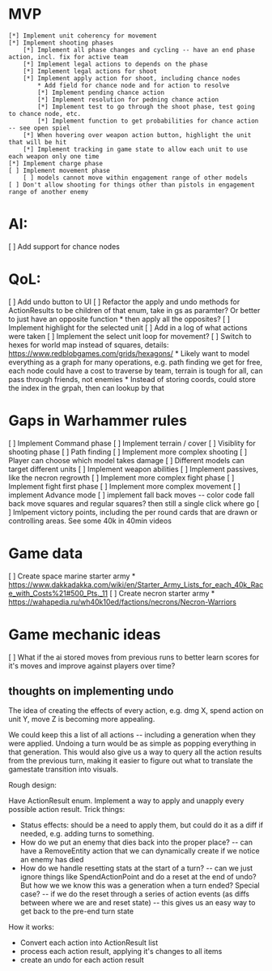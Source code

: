 # MVP
    [*] Implement unit coherency for movement
    [*] Implement shooting phases
        [*] Implement all phase changes and cycling -- have an end phase action, incl. fix for active team
        [*] Implement legal actions to depends on the phase
        [*] Implement legal actions for shoot
        [*] Implement apply action for shoot, including chance nodes
            * Add field for chance node and for action to resolve
            [*] Implement pending chance action
            [*] Implement resolution for pedning chance action
            [*] Implement test to go through the shoot phase, test going to chance node, etc.
            [*] Implement function to get probabilities for chance action -- see open spiel
        [*] When hovering over weapon action button, highlight the unit that will be hit
        [*] Implement tracking in game state to allow each unit to use each weapon only one time
    [*] Implement charge phase    
    [ ] Implement movement phase
        [ ] models cannot move within engagement range of other models
    [ ] Don't allow shooting for things other than pistols in engagement range of another enemy
    
# AI:
[ ] Add support for chance nodes


# QoL:
[ ] Add undo button to UI
[ ] Refactor the apply and undo methods for ActionResults to be children of that enum, take in gs as paramter? Or better to just have an opposite function
    * then apply all the opposites?
[ ] Implement highlight for the selected unit
[ ] Add in a log of what actions were taken
[ ] Implement the select unit loop for movement?
[ ] Switch to hexes for world map instead of squares, details: https://www.redblobgames.com/grids/hexagons/
    * Likely want to model everything as a graph for many operations, e.g. path finding we get for free, each node could have a cost to traverse by team, terrain is tough for all, can pass through friends, not enemies
    * Instead of storing coords, could store the index in the grpah, then can lookup by that


# Gaps in Warhammer rules
[ ] Implement Command phase
[ ] Implement terrain / cover
    [ ] Visiblity for shooting phase
    [ ] Path finding
[ ] Implement more complex shooting
    [ ] Player can choose which model takes damage
    [ ] Different models can target different units
    [ ] Implement weapon abilities
[ ] Implement passives, like the necron regrowth
[ ] Implement more complex fight phase
    [ ] Implement fight first phase
[ ] Implement more complex movement
    [ ] implement Advance mode
    [ ] implement fall back moves -- color code fall back move squares and regular squares? then still a single click where go
[ ] Imlpement victory points, including the per round cards that are drawn or controlling areas. See some 40k in 40min videos

# Game data
[ ] Create space marine starter army
    * https://www.dakkadakka.com/wiki/en/Starter_Army_Lists_for_each_40k_Race_with_Costs%21#500_Pts._11
[ ] Create necron starter army
    * https://wahapedia.ru/wh40k10ed/factions/necrons/Necron-Warriors


# Game mechanic ideas
[ ] What if the ai stored moves from previous runs to better learn scores for it's moves and improve against players over time?


## thoughts on implementing undo
The idea of creating the effects of every action, e.g. dmg X, spend action on unit Y, move Z is becoming more appealing.

We could keep this a list of all actions -- including a generation when they were applied. Undoing a turn would be as simple as popping everything in that generation. This would also give us a way to query all the action results from the previous turn, making it easier to figure out what to translate the gamestate transition into visuals.

Rough design:

Have ActionResult enum. Implement a way to apply and unapply every possible action result. Trick things:
* Status effects: should be a need to apply them, but could do it as a diff if needed, e.g. adding turns to something.
* How do we put an enemy that dies back into the proper place? -- can have a RemoveEntity action that we can dynamically create if we notice an enemy has died
* How do we handle resetting stats at the start of a turn? -- can we just ignore things like SpendActionPoint and do a reset at the end of undo? But how we we know this was a generation when a turn ended? Special case? -- if we do the reset through a series of action events (as diffs between where we are and reset state) -- this gives us an easy way to get back to the pre-end turn state

How it works:
* Convert each action into ActionResult list
* process each action result, applying it's changes to all items
* create an undo for each action result


